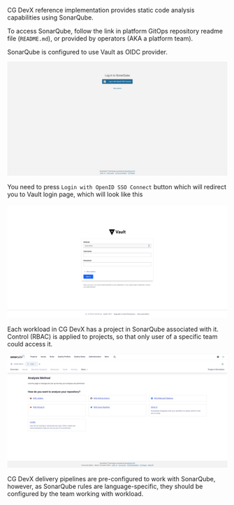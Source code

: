 
CG DevX reference implementation provides static code analysis capabilities using SonarQube.

To access SonarQube, follow the link in platform GitOps repository readme file (`README.md`),
or provided by operators (AKA a platform team).

SonarQube is configured to use Vault as OIDC provider.

![sonarqube_login.png](../../assets/sonarqube_login.png)

You need to press `Login with OpenID SSO Connect` button which will redirect you to Vault login page,
which will look like this

![vault_login.png](../../assets/vault_login_userpass.png)

Each workload in CG DevX has a project in SonarQube associated with it.
Control (RBAC) is applied to projects, so that only user of a specific team could access it.

![sonarqube_project.png](../../assets/sonarqube_project.png)

CG DevX delivery pipelines are pre-configured to work with SonarQube,
however, as SonarQube rules are language-specific, they should be configured by the team working with workload.
